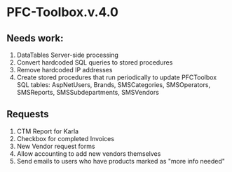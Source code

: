 # PFC-Toolbox.v.4.0

## Needs work:
<ol>
  <li>DataTables Server-side processing</li>
  <li>Convert hardcoded SQL queries to stored procedures</li>
  <li>Remove hardcoded IP addresses</li>
  <li>Create stored procedures that run periodically to update PFCToolbox SQL tables: AspNetUsers, Brands, SMSCategories, SMSOperators, SMSReports, SMSSubdepartments, SMSVendors</li>
</ol>
  
## Requests
<ol>
  <li>CTM Report for Karla</li>
  <li>Checkbox for completed Invoices</li>
  <li>New Vendor request forms</li>
  <li>Allow accounting to add new vendors themselves</li>
  <li>Send emails to users who have products marked as "more info needed"</li>
</ol>
